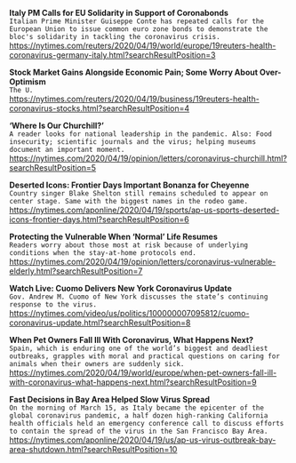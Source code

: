 **Italy PM Calls for EU Solidarity in Support of Coronabonds**\
`Italian Prime Minister Guiseppe Conte has repeated calls for the European Union to issue common euro zone bonds to demonstrate the bloc's solidarity in tackling the coronavirus crisis.`\
https://nytimes.com/reuters/2020/04/19/world/europe/19reuters-health-coronavirus-germany-italy.html?searchResultPosition=3

**Stock Market Gains Alongside Economic Pain; Some Worry About Over-Optimism**\
`The U.`\
https://nytimes.com/reuters/2020/04/19/business/19reuters-health-coronavirus-stocks.html?searchResultPosition=4

**‘Where Is Our Churchill?’**\
`A reader looks for national leadership in the pandemic. Also: Food insecurity; scientific journals and the virus; helping museums document an important moment.`\
https://nytimes.com/2020/04/19/opinion/letters/coronavirus-churchill.html?searchResultPosition=5

**Deserted Icons: Frontier Days Important Bonanza for Cheyenne**\
`Country singer Blake Shelton still remains scheduled to appear on center stage. Same with the biggest names in the rodeo game.`\
https://nytimes.com/aponline/2020/04/19/sports/ap-us-sports-deserted-icons-frontier-days.html?searchResultPosition=6

**Protecting the Vulnerable When ‘Normal’ Life Resumes**\
`Readers worry about those most at risk because of underlying conditions when the stay-at-home protocols end.`\
https://nytimes.com/2020/04/19/opinion/letters/coronavirus-vulnerable-elderly.html?searchResultPosition=7

**Watch Live: Cuomo Delivers New York Coronavirus Update**\
`Gov. Andrew M. Cuomo of New York discusses the state’s continuing response to the virus.`\
https://nytimes.com/video/us/politics/100000007095812/cuomo-coronavirus-update.html?searchResultPosition=8

**When Pet Owners Fall Ill With Coronavirus, What Happens Next?**\
`Spain, which is enduring one of the world’s biggest and deadliest outbreaks, grapples with moral and practical questions on caring for animals when their owners are suddenly sick.`\
https://nytimes.com/2020/04/19/world/europe/when-pet-owners-fall-ill-with-coronavirus-what-happens-next.html?searchResultPosition=9

**Fast Decisions in Bay Area Helped Slow Virus Spread**\
`On the morning of March 15, as Italy became the epicenter of the global coronavirus pandemic, a half dozen high-ranking California health officials held an emergency conference call to discuss efforts to contain the spread of the virus in the San Francisco Bay Area.`\
https://nytimes.com/aponline/2020/04/19/us/ap-us-virus-outbreak-bay-area-shutdown.html?searchResultPosition=10

